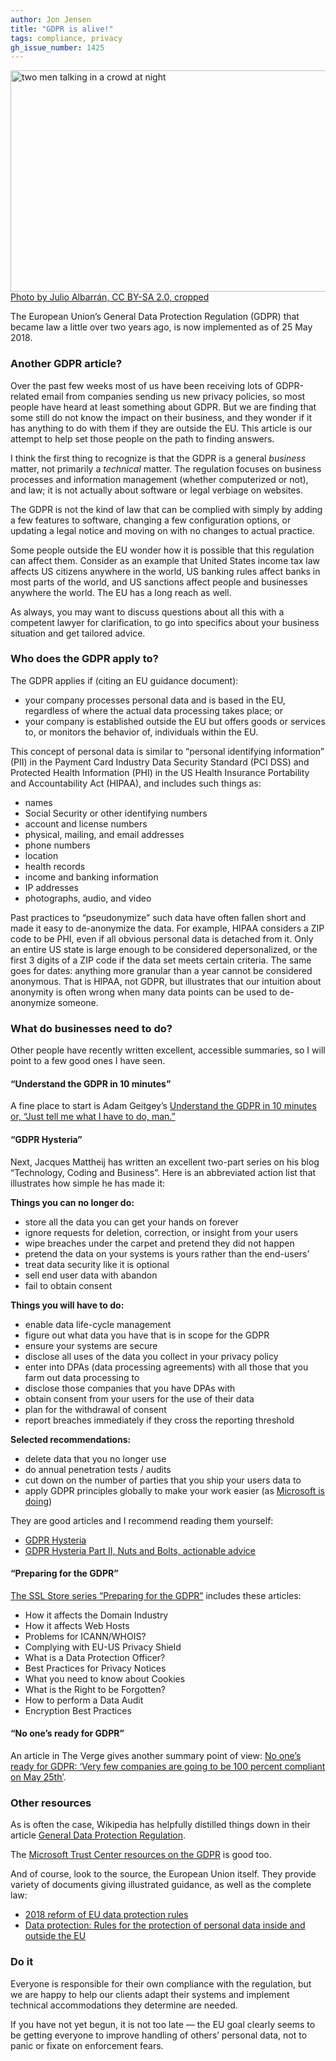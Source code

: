 ```yaml
---
author: Jon Jensen
title: "GDPR is alive!"
tags: compliance, privacy
gh_issue_number: 1425
---
```


<img src="/blog/2018/05/24/gdpr-is-alive/5740833496_9c8776282e_o-crop.jpg" width="770" height="354" alt="two men talking in a crowd at night"><br><a href="https://www.flickr.com/photos/julioalbarran/5740833496/">Photo by Julio Albarrán, CC BY-SA 2.0, cropped</a>

The European Union’s General Data Protection Regulation (GDPR) that became law a little over two years ago, is now implemented as of 25 May 2018.

### Another GDPR article?

Over the past few weeks most of us have been receiving lots of GDPR-related email from companies sending us new privacy policies, so most people have heard at least something about GDPR. But we are finding that some still do not know the impact on their business, and they wonder if it has anything to do with them if they are outside the EU. This article is our attempt to help set those people on the path to finding answers.

I think the first thing to recognize is that the GDPR is a general *business* matter, not primarily a *technical* matter. The regulation focuses on business processes and information management (whether computerized or not), and law; it is not actually about software or legal verbiage on websites.

The GDPR is not the kind of law that can be complied with simply by adding a few features to software, changing a few configuration options, or updating a legal notice and moving on with no changes to actual practice.

Some people outside the EU wonder how it is possible that this regulation can affect them. Consider as an example that United States income tax law affects US citizens anywhere in the world, US banking rules affect banks in most parts of the world, and US sanctions affect people and businesses anywhere the world. The EU has a long reach as well.

As always, you may want to discuss questions about all this with a competent lawyer for clarification, to go into specifics about your business situation and get tailored advice.

### Who does the GDPR apply to?

The GDPR applies if (citing an EU guidance document):

* your company processes personal data and is based in the EU, regardless of where the actual data processing takes place; or 
* your company is established outside the EU but offers goods or services to, or monitors the behavior of, individuals within the EU.

This concept of personal data is similar to “personal identifying information” (PII) in the Payment Card Industry Data Security Standard (PCI DSS) and Protected Health Information (PHI) in the US Health Insurance Portability and Accountability Act (HIPAA), and includes such things as:

* names
* Social Security or other identifying numbers
* account and license numbers
* physical, mailing, and email addresses
* phone numbers
* location
* health records
* income and banking information
* IP addresses
* photographs, audio, and video

Past practices to “pseudonymize” such data have often fallen short and made it easy to de-anonymize the data. For example, HIPAA considers a ZIP code to be PHI, even if all obvious personal data is detached from it. Only an entire US state is large enough to be considered depersonalized, or the first 3 digits of a ZIP code if the data set meets certain criteria. The same goes for dates: anything more granular than a year cannot be considered anonymous. That is HIPAA, not GDPR, but illustrates that our intuition about anonymity is often wrong when many data points can be used to de-anonymize someone.

### What do businesses need to do?

Other people have recently written excellent, accessible summaries, so I will point to a few good ones I have seen.

#### “Understand the GDPR in 10 minutes”

A fine place to start is Adam Geitgey’s [Understand the GDPR in 10 minutes or, “Just tell me what I have to do, man.”](https://medium.com/@ageitgey/understand-the-gdpr-in-10-minutes-407f4b54111f)

#### “GDPR Hysteria”

Next, Jacques Mattheij has written an excellent two-part series on his blog “Technology, Coding and Business”. Here is an abbreviated action list that illustrates how simple he has made it:

**Things you can no longer do:**

* store all the data you can get your hands on forever
* ignore requests for deletion, correction, or insight from your users
* wipe breaches under the carpet and pretend they did not happen
* pretend the data on your systems is yours rather than the end-users’
* treat data security like it is optional
* sell end user data with abandon
* fail to obtain consent

**Things you will have to do:**

* enable data life-cycle management
* figure out what data you have that is in scope for the GDPR
* ensure your systems are secure
* disclose all uses of the data you collect in your privacy policy
* enter into DPAs (data processing agreements) with all those that you farm out data processing to
* disclose those companies that you have DPAs with
* obtain consent from your users for the use of their data
* plan for the withdrawal of consent
* report breaches immediately if they cross the reporting threshold

**Selected recommendations:**

* delete data that you no longer use
* do annual penetration tests / audits
* cut down on the number of parties that you ship your users data to
* apply GDPR principles globally to make your work easier (as [Microsoft is doing](https://blogs.microsoft.com/on-the-issues/2018/05/21/microsofts-commitment-to-gdpr-privacy-and-putting-customers-in-control-of-their-own-data/))

They are good articles and I recommend reading them yourself:

* [GDPR Hysteria](https://jacquesmattheij.com/gdpr-hysteria)
* [GDPR Hysteria Part II, Nuts and Bolts, actionable advice](https://jacquesmattheij.com/gdpr-hysteria-part-ii-nuts-and-bolts)

#### “Preparing for the GDPR”

[The SSL Store series “Preparing for the GDPR”](https://www.thesslstore.com/blog/preparing-gdpr-introduction-1/) includes these articles:

* How it affects the Domain Industry
* How it affects Web Hosts
* Problems for ICANN/WHOIS?
* Complying with EU-US Privacy Shield
* What is a Data Protection Officer?
* Best Practices for Privacy Notices
* What you need to know about Cookies
* What is the Right to be Forgotten?
* How to perform a Data Audit
* Encryption Best Practices

#### “No one’s ready for GDPR”

An article in The Verge gives another summary point of view: [No one’s ready for GDPR: ‘Very few companies are going to be 100 percent compliant on May 25th’](https://www.theverge.com/2018/5/22/17378688/gdpr-general-data-protection-regulation-eu).

### Other resources

As is often the case, Wikipedia has helpfully distilled things down in their article [General Data Protection Regulation](https://en.wikipedia.org/wiki/General_Data_Protection_Regulation).

The [Microsoft Trust Center resources on the GDPR](https://www.microsoft.com/en-us/TrustCenter/Privacy/gdpr/default.aspx) is good too.

And of course, look to the source, the European Union itself. They provide variety of documents giving illustrated guidance, as well as the complete law:

* [2018 reform of EU data protection rules](https://ec.europa.eu/commission/priorities/justice-and-fundamental-rights/data-protection/2018-reform-eu-data-protection-rules_en)
* [Data protection: Rules for the protection of personal data inside and outside the EU](https://ec.europa.eu/info/law/law-topic/data-protection_en)

### Do it

Everyone is responsible for their own compliance with the regulation, but we are happy to help our clients adapt their systems and implement technical accommodations they determine are needed.

If you have not yet begun, it is not too late — the EU goal clearly seems to be getting everyone to improve handling of others’ personal data, not to panic or fixate on enforcement fears.

